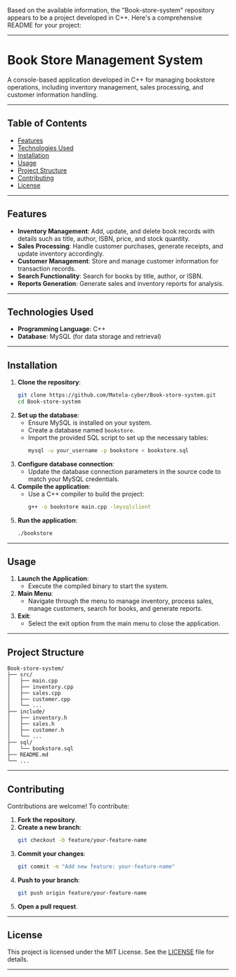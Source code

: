 Based on the available information, the "Book-store-system" repository appears to be a project developed in C++. Here's a comprehensive README for your project:

---

# Book Store Management System

A console-based application developed in C++ for managing bookstore operations, including inventory management, sales processing, and customer information handling.

---

## Table of Contents

- [Features](#features)
- [Technologies Used](#technologies-used)
- [Installation](#installation)
- [Usage](#usage)
- [Project Structure](#project-structure)
- [Contributing](#contributing)
- [License](#license)

---

## Features

- **Inventory Management**: Add, update, and delete book records with details such as title, author, ISBN, price, and stock quantity.
- **Sales Processing**: Handle customer purchases, generate receipts, and update inventory accordingly.
- **Customer Management**: Store and manage customer information for transaction records.
- **Search Functionality**: Search for books by title, author, or ISBN.
- **Reports Generation**: Generate sales and inventory reports for analysis.

---

## Technologies Used

- **Programming Language**: C++
- **Database**: MySQL (for data storage and retrieval)

---

## Installation

1. **Clone the repository**:
   ```bash
   git clone https://github.com/Matela-cyber/Book-store-system.git
   cd Book-store-system
   ```
2. **Set up the database**:
   - Ensure MySQL is installed on your system.
   - Create a database named `bookstore`.
   - Import the provided SQL script to set up the necessary tables:
     ```bash
     mysql -u your_username -p bookstore < bookstore.sql
     ```
3. **Configure database connection**:
   - Update the database connection parameters in the source code to match your MySQL credentials.
4. **Compile the application**:
   - Use a C++ compiler to build the project:
     ```bash
     g++ -o bookstore main.cpp -lmysqlclient
     ```
5. **Run the application**:
   ```bash
   ./bookstore
   ```

---

## Usage

1. **Launch the Application**:
   - Execute the compiled binary to start the system.
2. **Main Menu**:
   - Navigate through the menu to manage inventory, process sales, manage customers, search for books, and generate reports.
3. **Exit**:
   - Select the exit option from the main menu to close the application.

---

## Project Structure

```plaintext
Book-store-system/
├── src/
│   ├── main.cpp
│   ├── inventory.cpp
│   ├── sales.cpp
│   ├── customer.cpp
│   └── ...
├── include/
│   ├── inventory.h
│   ├── sales.h
│   ├── customer.h
│   └── ...
├── sql/
│   └── bookstore.sql
├── README.md
└── ...
```

---

## Contributing

Contributions are welcome! To contribute:

1. **Fork the repository**.
2. **Create a new branch**:
   ```bash
   git checkout -b feature/your-feature-name
   ```
3. **Commit your changes**:
   ```bash
   git commit -m "Add new feature: your-feature-name"
   ```
4. **Push to your branch**:
   ```bash
   git push origin feature/your-feature-name
   ```
5. **Open a pull request**.

---

## License

This project is licensed under the MIT License. See the [LICENSE](LICENSE) file for details.

---
